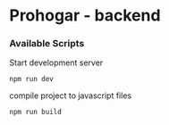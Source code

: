 # Prohogar - backend

### Available Scripts

Start development server

```
npm run dev
```

compile project to javascript files

```
npm run build
```
